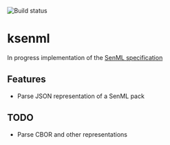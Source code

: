 ![Build status](https://github.com/bobeal/ksenml/workflows/Build%20and%20publish%20package/badge.svg)

# ksenml

In progress implementation of the [SenML specification](https://tools.ietf.org/id/draft-ietf-core-senml-16.html)

## Features

* Parse JSON representation of a SenML pack

## TODO

* Parse CBOR and other representations
